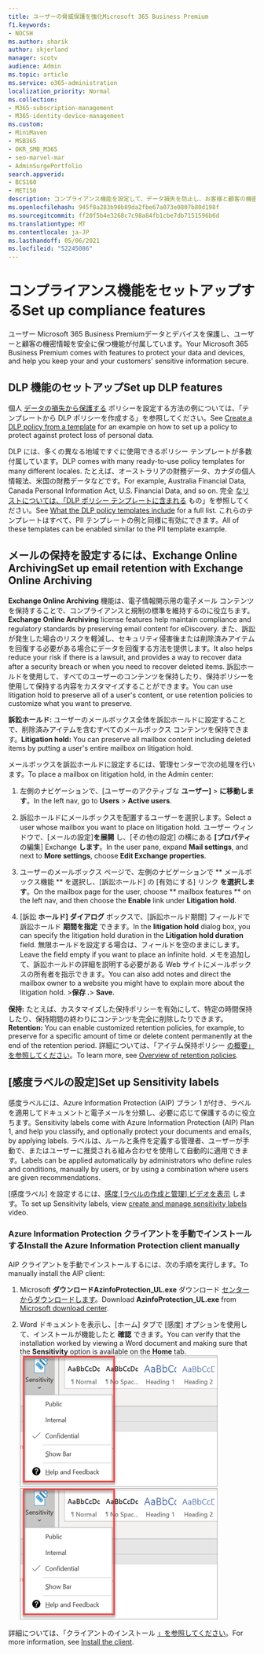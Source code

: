 ```yaml
---
title: ユーザーの脅威保護を強化Microsoft 365 Business Premium
f1.keywords:
- NOCSH
ms.author: sharik
author: skjerland
manager: scotv
audience: Admin
ms.topic: article
ms.service: o365-administration
localization_priority: Normal
ms.collection:
- M365-subscription-management
- M365-identity-device-management
ms.custom:
- MiniMaven
- MSB365
- OKR_SMB_M365
- seo-marvel-mar
- AdminSurgePortfolio
search.appverid:
- BCS160
- MET150
description: コンプライアンス機能を設定して、データ損失を防止し、お客様と顧客の機密情報を安全に保ちます。
ms.openlocfilehash: 945f8a283b90b89da2fbe67a073e0807b80d198f
ms.sourcegitcommit: ff20f5b4e3268c7c98a84fb1cbe7db7151596b6d
ms.translationtype: MT
ms.contentlocale: ja-JP
ms.lasthandoff: 05/06/2021
ms.locfileid: "52245086"
---
```

# <a name="set-up-compliance-features"></a><span data-ttu-id="d4056-103">コンプライアンス機能をセットアップする</span><span class="sxs-lookup"><span data-stu-id="d4056-103">Set up compliance features</span></span>

<span data-ttu-id="d4056-104">ユーザー Microsoft 365 Business Premiumデータとデバイスを保護し、ユーザーと顧客の機密情報を安全に保つ機能が付属しています。</span><span class="sxs-lookup"><span data-stu-id="d4056-104">Your Microsoft 365 Business Premium comes with features to protect your data and devices, and help you keep your and your customers' sensitive information secure.</span></span>

## <a name="set-up-dlp-features"></a><span data-ttu-id="d4056-105">DLP 機能のセットアップ</span><span class="sxs-lookup"><span data-stu-id="d4056-105">Set up DLP features</span></span>

<span data-ttu-id="d4056-106">個人 [データの損失から保護する](../compliance/create-a-dlp-policy-from-a-template.md) ポリシーを設定する方法の例については、「テンプレートから DLP ポリシーを作成する」を参照してください。</span><span class="sxs-lookup"><span data-stu-id="d4056-106">See [Create a DLP policy from a template](../compliance/create-a-dlp-policy-from-a-template.md) for an example on how to set up a policy to protect against protect loss of personal data.</span></span> 
  
<span data-ttu-id="d4056-107">DLP には、多くの異なる地域ですぐに使用できるポリシー テンプレートが多数付属しています。</span><span class="sxs-lookup"><span data-stu-id="d4056-107">DLP comes with many ready-to-use policy templates for many different locales.</span></span> <span data-ttu-id="d4056-108">たとえば、オーストラリアの財務データ、カナダの個人情報法、米国の財務データなどです。</span><span class="sxs-lookup"><span data-stu-id="d4056-108">For example, Australia Financial Data, Canada Personal Information Act, U.S. Financial Data, and so on.</span></span> <span data-ttu-id="d4056-109">完全 [なリストについては、「DLP ポリシー テンプレートに含まれる](../compliance/what-the-dlp-policy-templates-include.md) もの」を参照してください。</span><span class="sxs-lookup"><span data-stu-id="d4056-109">See [What the DLP policy templates include](../compliance/what-the-dlp-policy-templates-include.md) for a full list.</span></span> <span data-ttu-id="d4056-110">これらのテンプレートはすべて、PII テンプレートの例と同様に有効にできます。</span><span class="sxs-lookup"><span data-stu-id="d4056-110">All of these templates can be enabled similar to the PII template example.</span></span> 
  
## <a name="set-up-email-retention-with-exchange-online-archiving"></a><span data-ttu-id="d4056-111">メールの保持を設定するには、Exchange Online Archiving</span><span class="sxs-lookup"><span data-stu-id="d4056-111">Set up email retention with Exchange Online Archiving</span></span>

 <span data-ttu-id="d4056-112">**Exchange Online Archiving** 機能は、電子情報開示用の電子メール コンテンツを保持することで、コンプライアンスと規制の標準を維持するのに役立ちます。</span><span class="sxs-lookup"><span data-stu-id="d4056-112">**Exchange Online Archiving** license features help maintain compliance and regulatory standards by preserving email content for eDiscovery.</span></span> <span data-ttu-id="d4056-113">また、訴訟が発生した場合のリスクを軽減し、セキュリティ侵害後または削除済みアイテムを回復する必要がある場合にデータを回復する方法を提供します。</span><span class="sxs-lookup"><span data-stu-id="d4056-113">It also helps reduce your risk if there is a lawsuit, and provides a way to recover data after a security breach or when you need to recover deleted items.</span></span> <span data-ttu-id="d4056-114">訴訟ホールドを使用して、すべてのユーザーのコンテンツを保持したり、保持ポリシーを使用して保持する内容をカスタマイズすることができます。</span><span class="sxs-lookup"><span data-stu-id="d4056-114">You can use litigation hold to preserve all of a user's content, or use retention policies to customize what you want to preserve.</span></span>
  
<span data-ttu-id="d4056-115">**訴訟ホールド:** ユーザーのメールボックス全体を訴訟ホールドに設定することで、削除済みアイテムを含むすべてのメールボックス コンテンツを保持できます。</span><span class="sxs-lookup"><span data-stu-id="d4056-115">**Litigation hold:** You can preserve all mailbox content including deleted items by putting a user's entire mailbox on litigation hold.</span></span> 
    
<span data-ttu-id="d4056-116">メールボックスを訴訟ホールドに設定するには、管理センターで次の処理を行います。</span><span class="sxs-lookup"><span data-stu-id="d4056-116">To place a mailbox on litigation hold, in the Admin center:</span></span>
    
1. <span data-ttu-id="d4056-117">左側のナビゲーションで、[ユーザーのアクティブな **ユーザー]** \> **に移動します**。</span><span class="sxs-lookup"><span data-stu-id="d4056-117">In the left nav, go to **Users** \> **Active users**.</span></span>
    
2. <span data-ttu-id="d4056-118">訴訟ホールドにメールボックスを配置するユーザーを選択します。</span><span class="sxs-lookup"><span data-stu-id="d4056-118">Select a user whose mailbox you want to place on litigation hold.</span></span> <span data-ttu-id="d4056-119">ユーザー ウィンドウで、[メールの設定]**を展開** し、[その他の設定] の横にある **[プロパティ** の編集] Exchange **します**。</span><span class="sxs-lookup"><span data-stu-id="d4056-119">In the user pane, expand **Mail settings**, and next to **More settings**, choose **Edit Exchange properties**.</span></span>
    
3. <span data-ttu-id="d4056-120">ユーザーのメールボックス ページで、左側のナビゲーションで \*\* メールボックス機能 \*\* を選択し、[訴訟ホールド] の [有効にする] リンク **を選択します**。</span><span class="sxs-lookup"><span data-stu-id="d4056-120">On the mailbox page for the user, choose \*\* mailbox features \*\* on the left nav, and then choose the **Enable** link under **Litigation hold**.</span></span>
    
4. <span data-ttu-id="d4056-121">[訴訟 **ホールド] ダイアログ** ボックスで、[訴訟ホールド期間] フィールドで訴訟ホールド **期間を指定** できます。</span><span class="sxs-lookup"><span data-stu-id="d4056-121">In the **litigation hold** dialog box, you can specify the litigation hold duration in the **Litigation hold duration** field.</span></span> <span data-ttu-id="d4056-122">無限ホールドを設定する場合は、フィールドを空のままにします。</span><span class="sxs-lookup"><span data-stu-id="d4056-122">Leave the field empty if you want to place an infinite hold.</span></span> <span data-ttu-id="d4056-123">メモを追加して、訴訟ホールドの詳細を説明する必要がある Web サイトにメールボックスの所有者を指示できます。</span><span class="sxs-lookup"><span data-stu-id="d4056-123">You can also add notes and direct the mailbox owner to a website you might have to explain more about the litigation hold.</span></span> <span data-ttu-id="d4056-124">\>**保存 .**</span><span class="sxs-lookup"><span data-stu-id="d4056-124">\> **Save**.</span></span>
    
<span data-ttu-id="d4056-125">**保持:** たとえば、カスタマイズした保持ポリシーを有効にして、特定の時間保持したり、保持期間の終わりにコンテンツを完全に削除したりできます。</span><span class="sxs-lookup"><span data-stu-id="d4056-125">**Retention:** You can enable customized retention policies, for example, to preserve for a specific amount of time or delete content permanently at the end of the retention period.</span></span> <span data-ttu-id="d4056-126">詳細については、「アイテム保持ポリシー [の概要」を参照してください](../compliance/retention.md)。</span><span class="sxs-lookup"><span data-stu-id="d4056-126">To learn more, see [Overview of retention policies](../compliance/retention.md).</span></span>

## <a name="set-up-sensitivity-labels"></a><span data-ttu-id="d4056-127">[感度ラベルの設定]</span><span class="sxs-lookup"><span data-stu-id="d4056-127">Set up Sensitivity labels</span></span>

<span data-ttu-id="d4056-128">感度ラベルには、Azure Information Protection (AIP) プラン 1 が付き、ラベルを適用してドキュメントと電子メールを分類し、必要に応じて保護するのに役立ちます。</span><span class="sxs-lookup"><span data-stu-id="d4056-128">Sensitivity labels come with Azure Information Protection (AIP) Plan 1, and help you classify, and optionally protect your documents and emails, by applying labels.</span></span> <span data-ttu-id="d4056-129">ラベルは、ルールと条件を定義する管理者、ユーザーが手動で、またはユーザーに推奨される組み合わせを使用して自動的に適用できます。</span><span class="sxs-lookup"><span data-stu-id="d4056-129">Labels can be applied automatically by administrators who define rules and conditions, manually by users, or by using a combination where users are given recommendations.</span></span>

<span data-ttu-id="d4056-130">[感度ラベル] を設定するには、[感度 [ラベルの作成と管理] ビデオを表示](../business-video/create-sensitivity-labels.md) します。</span><span class="sxs-lookup"><span data-stu-id="d4056-130">To set up Sensitivity labels, view [create and manage sensitivity labels](../business-video/create-sensitivity-labels.md) video.</span></span>



### <a name="install-the-azure-information-protection-client-manually"></a><span data-ttu-id="d4056-131">Azure Information Protection クライアントを手動でインストールする</span><span class="sxs-lookup"><span data-stu-id="d4056-131">Install the Azure Information Protection client manually</span></span>

<span data-ttu-id="d4056-132">AIP クライアントを手動でインストールするには、次の手順を実行します。</span><span class="sxs-lookup"><span data-stu-id="d4056-132">To manually install the AIP client:</span></span>

1. <span data-ttu-id="d4056-133">Microsoft **ダウンロードAzinfoProtection_UL.exe** ダウンロード [センターからダウンロードします](https://www.microsoft.com/download/details.aspx?id=53018)。</span><span class="sxs-lookup"><span data-stu-id="d4056-133">Download **AzinfoProtection_UL.exe** from [Microsoft download center](https://www.microsoft.com/download/details.aspx?id=53018).</span></span>
 
2. <span data-ttu-id="d4056-134">Word ドキュメントを表示し、[ホーム] タブで [感度] オプションを使用して、インストールが機能したと **確認** できます。</span><span class="sxs-lookup"><span data-stu-id="d4056-134">You can verify that the installation worked by viewing a Word document and making sure that the **Sensitivity** option is available on the **Home** tab.</span></span>
<br/><span data-ttu-id="d4056-135">![Word ドキュメントの [保護] タブ のドロップダウン。](../media/word-sensitivity.png)</span><span class="sxs-lookup"><span data-stu-id="d4056-135">![Protection tab drop-down in a Word document.](../media/word-sensitivity.png)</span></span>

<span data-ttu-id="d4056-136">詳細については、「クライアントのインストール [」を参照してください](/azure/information-protection/infoprotect-tutorial-step3)。</span><span class="sxs-lookup"><span data-stu-id="d4056-136">For more information, see [Install the client](/azure/information-protection/infoprotect-tutorial-step3).</span></span>